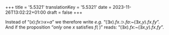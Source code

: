 +++
title = '5.5321'
translationKey = '5.5321'
date = 2023-11-26T13:02:22+01:00
draft = false
+++

Instead of “<span class="mathmode"><span class="quant">(<var>x</var>):</span><var>fx</var><span class="mathrel"><span class="symbol">⊃</span></span><var>x</var><span class="mathrel">=</span><var>a</var></span>” we therefore write <em>e.g.</em> “<span class="mathmode"><span class="quant">(<span class="symbol">∃</span><var>x</var>).</span><var>fx</var><span class="mathrel">.<span class="symbol">⊃</span>.</span><var>fa</var><span class="mathrel">:</span><span class="mathop">~</span><span class="quant">(<span class="symbol">∃</span><var>x</var>,<var>y</var>).</span><var>fx</var><span class="mathrel">.</span><var>fy</var></span>”.
And if the proposition “<em>only</em> one <span class="mathmode"><var>x</var></span> satisfies <span class="mathmode"><var>f</var>(&nbsp;)</span>” reads: “<span class="mathmode"><span class="quant">(<span class="symbol">∃</span><var>x</var>).</span><var>fx</var><span class="mathrel">:</span><span class="mathop">~</span><span class="quant">(<span class="symbol">∃</span><var>x</var>,<var>y</var>).</span><var>fx</var><span class="mathrel">.</span><var>fy</var></span>”.
